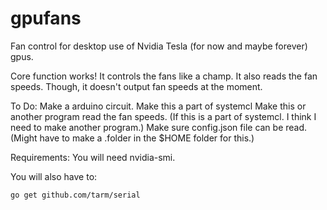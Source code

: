 # gpufans
Fan control for desktop use of Nvidia Tesla (for now and maybe forever) gpus.

Core function works!  It controls the fans like a champ.  It also reads the fan speeds.  Though, it doesn't output fan speeds at the moment.

To Do:
Make a arduino circuit.
Make this a part of systemcl
Make this or another program read the fan speeds. (If this is a part of systemcl. I think I need to make another program.)
Make sure config.json file can be read. (Might have to make a .folder in the $HOME folder for this.)

Requirements:
You will need nvidia-smi.

You will also have to:
```
go get github.com/tarm/serial 
```